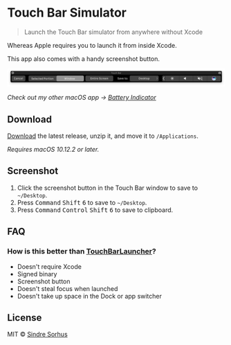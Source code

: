 # Touch Bar Simulator

> Launch the Touch Bar simulator from anywhere without Xcode

Whereas Apple requires you to launch it from inside Xcode.

This app also comes with a handy screenshot button.

<img src="screenshot.png" width="1129">

*Check out my other macOS app → [Battery Indicator](https://itunes.apple.com/no/app/battery-indicator/id1206020918?mt=12)*


## Download

[Download](https://github.com/sindresorhus/touch-bar-simulator/releases/latest) the latest release, unzip it, and move it to `/Applications`.

*Requires macOS 10.12.2 or later.*


## Screenshot

1. Click the screenshot button in the Touch Bar window to save to `~/Desktop`.
2. Press <kbd>Command</kbd> <kbd>Shift</kbd> <kbd>6</kbd> to save to `~/Desktop`.
2. Press <kbd>Command</kbd> <kbd>Control</kbd> <kbd>Shift</kbd> <kbd>6</kbd> to save to clipboard.


## FAQ

### How is this better than [TouchBarLauncher](https://github.com/zats/TouchBarLauncher)?

- Doesn't require Xcode
- Signed binary
- Screenshot button
- Doesn't steal focus when launched
- Doesn't take up space in the Dock or app switcher


## License

MIT © [Sindre Sorhus](https://sindresorhus.com)
